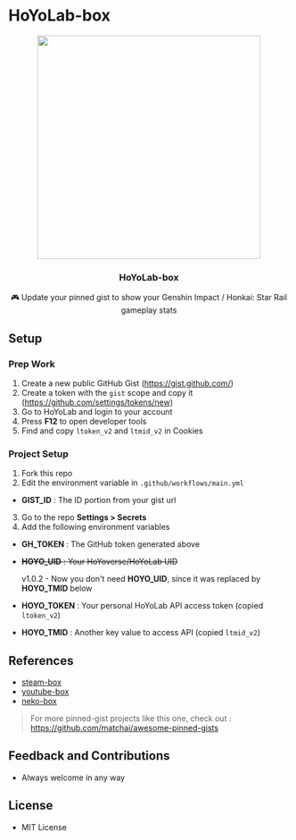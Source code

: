# HoYoLab-box

<div align = center>
  <img src = 'https://github.com/yangchang-n/HoYoLab-box/assets/104478650/7610fb51-fa68-4822-8bb0-d8dee0845f4f' width = '400'>
  <h3 align = 'center'>HoYoLab-box</h3>
  <p align = 'center'>🎮 Update your pinned gist to show your Genshin Impact / Honkai: Star Rail gameplay stats</p>
</div>


## Setup

### Prep Work
1. Create a new public GitHub Gist (https://gist.github.com/)
2. Create a token with the `gist` scope and copy it (https://github.com/settings/tokens/new)
3. Go to HoYoLab and login to your account
4. Press **F12** to open developer tools
5. Find and copy `ltoken_v2` and `ltmid_v2` in Cookies

### Project Setup
1. Fork this repo
2. Edit the environment variable in `.github/workflows/main.yml`
- **GIST_ID** : The ID portion from your gist url
3. Go to the repo **Settings > Secrets**
4. Add the following environment variables
- **GH_TOKEN** : The GitHub token generated above
- ~~**HOYO_UID** : Your HoYoverse/HoYoLab UID~~

  v1.0.2 - Now you don't need **HOYO_UID**, since it was replaced by **HOYO_TMID** below
- **HOYO_TOKEN** : Your personal HoYoLab API access token (copied `ltoken_v2`)
- **HOYO_TMID** : Another key value to access API (copied `ltmid_v2`)


## References
- [steam-box](https://github.com/YouEclipse/steam-box)
- [youtube-box](https://github.com/SinaKhalili/youtube-box)
- [neko-box](https://github.com/RangerDigital/neko-box)
> For more pinned-gist projects like this one, check out : https://github.com/matchai/awesome-pinned-gists


## Feedback and Contributions
- Always welcome in any way


## License
- MIT License
